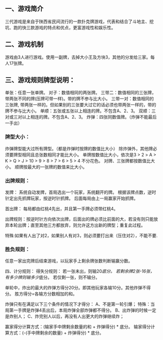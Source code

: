## 一、游戏简介

三代游戏是来自于陕西省民间流行的一款扑克牌游戏，代表和结合了斗地主、挖坑、跑的快三款游戏的特点和优点，更富游戏性和娱乐性。

## 二、游戏机制

游戏由3人进行游戏。使用一副牌，去掉大小王及方块3，其他的分发给三家。每人17张牌。

## 三、游戏规则牌型说明： 

单张：任意一张单牌。
对子：数值相同的两张牌。
三带二：数值相同的三张牌，带两张不同的牌(压牌可带一样)。带的牌不参与比大小。
三带一对：数值相同的三张牌, 带两张一样的。但如果别的三张要大过它的话必须也带两张一样的，带的牌不参与比大小。
单顺：五张或五张以上相连的牌。不包含A、2、3。
双顺：三对或三对以上相连的牌。不包含A、2、3。
炸弹：四张同数值牌。（炸弹不能最后一手出）

### 牌型大小：

炸弹牌型能大过所有牌型。（都是炸弹时按牌的数值比大小）
除炸弹外，其他牌必须要牌型相同且总张数相同才能比大小。 
单牌按数值比大小，依次是3 > 2 > A > K > Q > J > 10 > 9 > 8 > 7 > 6 > 5 > 4 不分花色。 
对牌、三张牌都按数值比大小。 
顺牌按最大的一张牌的数值来比大小。

### 出牌规则：

发牌：
系统自动发牌，首局选出一个玩家，系统翻开的牌。
根据该牌点数，逆时针定出先抓牌玩家，按逆时针抓牌。
后面每局由上一局赢家开始抓牌。

首出牌： 
每局都由红桃4先出，并且第一手牌必须带红桃4。

出牌规则：按逆时针方向依次出牌，后面出的牌必须比前面的大，若没有则只能放弃本轮出牌；直至其他三方都放弃，则允许这方出新的牌型；重复此过程。

特殊:如果有人出了对2，如果别人有对3，则必须要打出来（压住对2），不能不要.



### 胜负规则：

任意一家出完牌后结束游戏，以玩家手上剩余牌张数判断输赢分数。

四、计分规则： 
得失分规则： 若一张未出，则输20*底分。
若剩余牌2张-16张，有多少牌则输多少*底分。
若仅剩一张，则不输分。

单轮中，炸出的最大的炸弹方得分20分。即其他玩家各输10分。其他炸弹不得分。
胜方得分=各输方分数相加的和。

炸弹只有在满足以下三个条件的情况下才得分：
A、不是第一轮引爆； 特殊：当局第一手牌是炸弹4丢出后，本局炸弹全部炸弹都不得分。
B、出炸弹的时候一定是炸别人；
C、炸完别人以后，再没有人出更大的炸弹继续炸；


赢家得分计算方式：(输家手中牌剩余数量的和 + 炸弹得分) * 底分。
输家得分计算方式：(-(手中牌剩余的数量) + 炸弹得分) * 底分。
